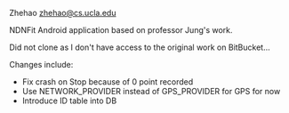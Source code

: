 Zhehao <zhehao@cs.ucla.edu>

NDNFit Android application based on professor Jung's work.

Did not clone as I don't have access to the original work on BitBucket...

Changes include:
* Fix crash on Stop because of 0 point recorded 
* Use NETWORK\_PROVIDER instead of GPS\_PROVIDER for GPS for now
* Introduce ID table into DB